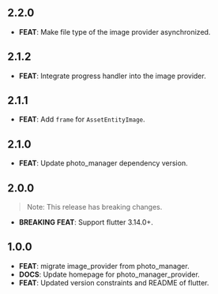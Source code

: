 ## 2.2.0

- **FEAT**: Make file type of the image provider asynchronized.

## 2.1.2

- **FEAT**: Integrate progress handler into the image provider.

## 2.1.1

- **FEAT**: Add `frame` for `AssetEntityImage`.

## 2.1.0

- **FEAT**: Update photo_manager dependency version.

## 2.0.0

> Note: This release has breaking changes.

- **BREAKING** **FEAT**: Support flutter 3.14.0+.

## 1.0.0

- **FEAT**: migrate image_provider from photo_manager.
- **DOCS**: Update homepage for photo_manager_provider.
- **FEAT**: Updated version constraints and README of flutter.
